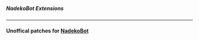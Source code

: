 ##### NadekoBot Extensions
-----
#### Unoffical patches for [NadekoBot](https://github.com/Kwoth/NadekoBot)
